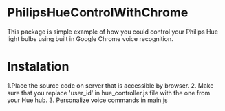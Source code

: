 # PhilipsHueControlWithChrome

This package is simple example of how you could control your Philips Hue light bulbs using built in Google Chrome voice recognition.

# Instalation
1.Place the source code on server that is accessible by browser.
2. Make sure that you replace 'user_id' in hue_controller.js file with the one from your Hue hub.
3. Personalize voice commands in main.js
